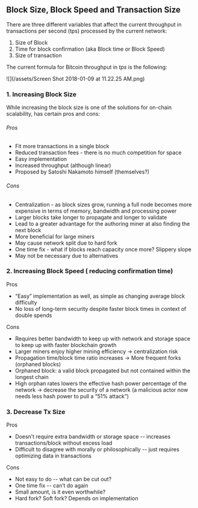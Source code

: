 ## **Block Size, Block Speed and Transaction Size**

There are three different variables that affect the current throughput in transactions per second \(tps\) processed by the current network:

1. Size of Block
2. Time for block confirmation \(aka Block time or Block Speed\)
3. Size of transaction

The current formula for Bitcoin throughput in _tps_ is the following:

![](/assets/Screen Shot 2018-01-09 at 11.22.25 AM.png)

### 1. Increasing Block Size

While increasing the block size is one of the solutions for on-chain scalability, has certain pros and cons:

###### Pros

* Fit more transactions in a single block
* Reduced transaction fees - there is no much competition for space
* Easy implementation
* Increased throughput \(although linear\)
* Proposed by Satoshi Nakamoto himself \(themselves?\)

###### Cons

* Centralization - as block sizes grow, running a full node becomes more expensive in terms of memory, bandwidth and processing power
* Larger blocks take longer to propagate and longer to validate 
* Lead to a greater advantage for the authoring miner at also finding the next block
* More beneficial for large miners
* May cause network split due to hard fork
* One time fix - what if blocks reach capacity once more? Slippery slope
* May not be necessary due to alternatives

### 2. Increasing Block Speed \( reducing confirmation time\)

Pros

* “Easy” implementation as well, as simple as changing average block difficulty
* No loss of long-term security despite faster block times in context of double spends

Cons

* Requires better bandwidth to keep up with network and storage space to keep up with faster blockchain growth
* Larger miners enjoy higher mining efficiency → centralization risk
* Propagation time/block time ratio increases → More frequent forks \(orphaned blocks\)
* Orphaned block: a valid block propagated but not contained within the longest chain
* High orphan rates lowers the effective hash power percentage of the network → decrease the security of a network \(a malicious actor now needs less hash power to pull a “51% attack”\)

### 3. Decrease Tx Size

Pros

* Doesn’t require extra bandwidth or storage space -- increases transactions/block without excess load
* Difficult to disagree with morally or philosophically -- just requires optimizing data in transactions

Cons

* Not easy to do -- what can be cut out?
* One time fix -- can’t do again
* Small amount, is it even worthwhile?
* Hard fork? Soft fork? Depends on implementation



